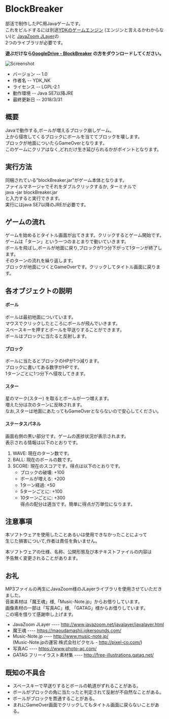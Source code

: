 # BlockBreaker
部活で制作したPC用Javaゲームです。  
これをビルドするには別途[YDKのゲームエンジン](https://github.com/ydk-nk/SimpleGameFramework) (エンジンと言えるかわからない)と
[JavaZoom JLayer](http://www.javazoom.net/javalayer/javalayer.html)の  
2つのライブラリが必要です。  
  
**遊ぶだけなら[GoogleDrive - BlockBreaker](https://drive.google.com/drive/folders/1AJAGSFdX3n3XmBeBeH5ZCQFZIw4WAhf1?usp=sharing)
の方をダウンロードしてください。**

![Screenshot](https://user-images.githubusercontent.com/33191176/38160887-69fb2e30-34ff-11e8-8a68-d6b9a2239be4.png)

* バージョン -- 1.0  
* 作者名 -- YDK_NK  
* ライセンス -- LGPL-2.1  
* 動作環境 -- Java SE7以降JRE  
* 最終更新日 -- 2018/3/31  

## 概要
  Javaで動作する,ボールが増えるブロック崩しゲーム。  
  上から侵攻してくるブロックにボールを当ててブロックを壊します。  
  ブロックが地面についたらGameOverとなります。  
  このゲームにクリアはなく,どれだけ生き延びられるかがポイントとなります。  

## 実行方法
  同梱されている"blockBreaker.jar"がゲーム本体となります。  
  ファイルマネージャでそれをダブルクリックするか, ターミナルで  
          java -jar blockBreaker.jar  
  と入力すると実行できます。  
  実行にはjava SE7以降のJREが必要です。  


## ゲームの流れ
  ゲームを始めるとタイトル画面が出てきます。クリックするとゲーム開始です。  
  ゲームは「ターン」という一つのまとまりで動いていきます。  
  ボールを飛ばし,ボールが地面に戻り,ブロックが1つ分下がって1ターンが終了します。  
  そのターンの流れを繰り返します。  
  ブロックが地面につくとGameOverです。クリックしてタイトル画面に戻ります。  

## 各オブジェクトの説明
#### ボール
  ボールは最初地面についています。  
  マウスでクリックしたところにボールが飛んでいきます。  
  スペースキーを押すとボールを早送りすることができます。  
  ボールはブロックに当たると反射します。  

#### ブロック
  ボールに当たるとブロックのHPが1つ減ります。  
  ブロックに書いてある数字がHPです。  
  1ターンごとに1つ分下へ侵攻してきます。  
  
#### スター
  星のマーク(スター) を取るとボールが一つ増えます。  
  増えた分は次のターンに反映されます。  
  なお,スターは地面にあたってもGameOverとならないので安心してください。  

#### ステータスパネル
  画面右側の黒い部分です。ゲームの進捗状況が表示されます。  
  表示される情報は以下のとおりです。  
  1. WAVE:  現在のターン数です。  
  1. BALL:  現在のボールの数です。  
  1. SCORE: 現在のスコアです。得点は以下のとおりです。  
      * ブロックの破壊: +100  
      * ボールが増える: +200  
      * 1ターン経過:    +50  
      * 5ターンごとに:  +100  
      * 10ターンごとに: +300  
    得点の配分は適当です。簡単に得点が万単位になります。  

## 注意事項
  本ソフトウェアを使用したことあるいは使用できなかったことによって  
  生じた損害について,作者は責任を負いません。  
	
  本ソフトウェアの仕様、名称、公開形態及び本テキストファイルの内容は  
  予告無く変更されることがあります。  

## お礼
  MP3ファイルの再生にJavaZoom様のJLayerライブラリを使用させていただきました。  
  音楽素材は「魔王魂」様,「Music-Note.jp」からお借りしています。  
  画像素材の一部は「写真AC」様, 「GATAG」様からお借りしています。  
  この場を借りて感謝申し上げます。
   * JavaZoom JLayer ----  http://www.javazoom.net/javalayer/javalayer.html
   * 魔王魂          ----  https://maoudamashii.jokersounds.com/ 
   * Music-Note.jp   ----  http://www.music-note.jp/  
     (Music-Note.jpの運営:株式会社ピクセル - http://pixel-co.com/)  
   * 写真AC          ----  https://www.photo-ac.com/  
   * GATAG フリーイラスト素材集 ---- http://free-illustrations.gatag.net/  

## 既知の不具合
  * スペースキーで早送りするとボールの軌道がずれることがある。  
  * ボールがブロックの角に当たったと判定されて反射が不自然なことがある。  
  * ボールがブロックを貫通することがある。  
  * まれにGameOver画面でクリックしてもタイトル画面に戻らないことがある。  

